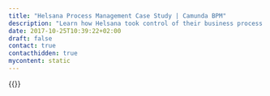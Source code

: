 ```yaml
---
title: "Helsana Process Management Case Study | Camunda BPM"
description: "Learn how Helsana took control of their business process automation and improved efficiency in their organization with Camunda. Camunda is the leader for workflow automation based on Java and BPMN 2.0."
date: 2017-10-25T10:39:22+02:00
draft: false
contact: true
contacthidden: true
mycontent: static
---
```

{{<case-study-single
company="Helsana "
companydescription="The Helsana Group is Switzerland’s dependable health and accident insurer, offering both individuals and enterprises a complete health and prevention service. It is not listed on the stock exchange and is organised as a holding. With over CHF 6 billion in earned premiums, the company is one of the leading providers in the Swiss insurance market with a workforce of more than 3,000 employees in Switzerland.The Helsana Group insures over 1.9 million people in Switzerland against the financial consequences of illness, accidents, maternity and long-term care in old age. With a wide range of products and services in the areas of basic, supplementary and accident insurance, Helsana is committed to the lives of each and every one of its members.Helsana develops insurance solutions to mitigate the economic consequences of illness or accident-related occupational absences for 44,400 companies and associations with a total of 710,000 insured members."
customerquote=""
teaser=""
usecase=""
videolink=""
logo="//images.ctfassets.net/vpidbgnakfvf/44q4BiW7rEesdJTDco7Klx/2d357d3d1207e309d1999a8afc25d990/Helsana_EN.svg"
pdf=""
thumbnail="">}}